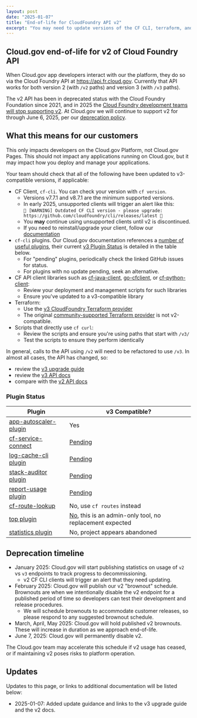 ```yaml
---
layout: post
date: "2025-01-07"
title: "End-of-life for CloudFoundry API v2"
excerpt: "You may need to update versions of the CF CLI, terraform, and some other tools to support v3"
---
```


## Cloud.gov end-of-life for v2 of Cloud Foundry API

When Cloud.gov app developers interact with our the platform, they
do so via the Cloud Foundry API at <https://api.fr.cloud.gov>. Currently
that API works for both version 2 (with `/v2` paths) and version 3
(with `/v3` paths).

The v2 API has been in deprecated status with the Cloud Foundry
Foundation since 2021, and in 2025 the [Cloud Foundry development
teams will stop supporting v2](https://github.com/cloudfoundry/community/blob/main/toc/rfc/rfc-0032-cfapiv2-eol.md). At Cloud.gov we will continue
to support v2 for through June 6, 2025, per our 
[deprecation policy]({{site.baseurl}}/docs/technology/responsibilities/#deprecation-policy).


## What this means for our customers

This only impacts developers on the Cloud.gov Platform, not Cloud.gov Pages.
This should not impact any applications running on Cloud.gov, but it may
 impact how you deploy and manage your applications.

Your team should check that all of the following have been updated to v3-compatible
versions, if applicable:

* CF Client, `cf-cli`. You can check your version with `cf version`.
  * Versions v7.7.1 and v8.7.1 are the minimum supported versions.
  * In early 2025, unsupported clients will trigger an alert like this: \
  `🚨 [WARNING] Outdated CF CLI version - please upgrade: https://github.com/cloudfoundry/cli/releases/latest 🚨`
  * You **may** continue using unsupported clients until v2 is discontinued.
  * If you need to reinstall/upgrade your client, follow our [documentation]({{site.baseurl}}/docs/getting-started/setup/#set-up-the-command-line)
* `cf-cli` plugins. Our Cloud.gov documentation references a [number of useful plugins]({{site.baseurl}}docs/management/plugins/), their current [v3 Plugin Status](#plugin-status) is detailed in the table below.
  * For "pending" plugins, periodically check the linked GitHub issues for status.
  * For plugins with no update pending, seek an alternative.
* CF API client libraries such as [cf-java-client](https://github.com/cloudfoundry/cf-java-client), [go-cfclient](https://github.com/cloudfoundry/go-cfclient), or [cf-python-client](https://github.com/cloudfoundry-community/cf-python-client/issues/220):
  * Review your deployment and management scripts for such libraries
  * Ensure you've updated to a v3-compatible library
* Terraform:
  * Use the [v3 CloudFoundry Terraform provider](https://github.com/cloudfoundry/terraform-provider-cloudfoundry)
  * The original [community-supported Terraform provider](https://registry.terraform.io/providers/cloudfoundry-community/cloudfoundry/latest) is not v2-compatible.
* Scripts that directly use `cf curl`:
  * Review the scripts and ensure you're using paths that start with `/v3/`
  * Test the scripts to ensure they perform identically

In general, calls to the API using `/v2` will need to be refactored to use `/v3`. In almost all cases, the API has changed, so:

* review the [v3 upgrade guide](https://v3-apidocs.cloudfoundry.org/index.html#upgrade-guide)
* review the [v3 API docs](https://v3-apidocs.cloudfoundry.org/)
* compare with the [v2 API docs](https://v2-apidocs.cloudfoundry.org/)

### Plugin Status

| Plugin | v3 Compatible? |
|----------------|------|
| [app-autoscaler-plugin](https://github.com/cloudfoundry/app-autoscaler-cli-plugin) | Yes |
| [cf-service-connect](https://github.com/cloud-gov/cf-service-connect) | [Pending](https://github.com/cloud-gov/cf-service-connect/issues/83) |
| [log-cache-cli plugin](https://github.com/cloudfoundry/log-cache-cli/issues/275) | [Pending](https://github.com/cloudfoundry/log-cache-cli/issues/275) |
| [stack-auditor plugin](https://github.com/cloudfoundry/stack-auditor/issues/86) | [Pending](https://github.com/cloudfoundry/stack-auditor/issues/86) |
| [report-usage plugin](https://github.com/aegershman/cf-report-usage-plugin) | [Pending](https://github.com/aegershman/cf-report-usage-plugin/issues/137) | 
| [cf-route-lookup](https://github.com/cloud-gov/cf-route-lookup) | No, use `cf routes` instead|
| [top plugin](https://github.com/ECSTeam/cloudfoundry-top-plugin) | [No](https://github.com/ECSTeam/cloudfoundry-top-plugin/issues/21), this is an admin-only tool, no replacement expected|
| [statistics plugin](https://github.com/swisscom/cf-statistics-plugin) | No, project appears  abandoned
  
## Deprecation timeline

* January 2025: Cloud.gov will start publishing statistics on usage of `v2` vs `v3` endpoints to track progress to decommissioning.
  * v2 CF CLI clients will trigger an alert that they need updating.
* February 2025: Cloud.gov will publish our v2 "brownout" schedule. Brownouts are when we intentionally disable the 
v2 endpoint for a published period of time so developers can test their development and release procedures.
  * We will schedule brownouts to accommodate customer releases, so please respond to any suggested brownout schedule.
* March, April, May 2025: Cloud.gov will hold published v2 brownouts. These will increase in duration as we approach end-of-life.
* June 7, 2025: Cloud.gov will permanently disable v2.

The Cloud.gov team may accelerate this schedule if v2 usage has ceased, or if maintaining v2 poses risks to platform operation.

## Updates

Updates to this page, or links to additional documentation will be listed below:

* 2025-01-07: Added update guidance and links to the v3 upgrade guide and the v2 docs.